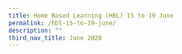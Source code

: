 ```yaml
---
title: Home Based Learning (HBL) 15 to 19 June
permalink: /hbl-15-to-19-june/
description: ""
third_nav_title: June 2020
---
```

